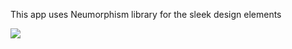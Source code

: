 This app uses Neumorphism library for the sleek design elements

![](app/src/main/res/drawable/srec.gif)
